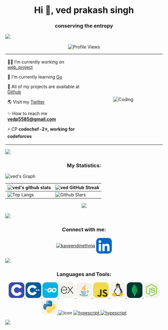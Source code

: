 <h1 align="center">Hi 👋, ved prakash singh</h1>
<h3 align="center">conserving the entropy</h3>


<img src="https://user-images.githubusercontent.com/73097560/115834477-dbab4500-a447-11eb-908a-139a6edaec5c.gif">

<p align="center">
  <div align ="center">
    <img height="50%" src="https://komarev.com/ghpvc/?username=antiquark007&label=Profile+views&style=flat&color=blueviolet" alt="Profile Views">
  </div>
</p>

<table align="center">
<tr border="none">
<td width="50%" align="left">

👷‍♂️ I’m currently working on [web_project](https://github.com/antiquark007/Hackathon-Esummit.git)

💙 I’m currently learning [Go](https://go.dev/doc/)

💯 All of my projects are available at [Github](https://github.com/antiquark007?tab=repositories)

🌎 Visit my [Twitter](https://x.com/antiquark007)

✨ How to reach me **vedp5585@gmail.com**

⚡ CP **codechef-2⭐, working for codeforces**

</td>
<td width="50%" align="center">

  <img align="center" alt="Coding" width="450" src="https://github.com/antiquark007/bmi_calc/blob/main/61c36e236bdcc77ab100077492bcea1b.gif">

  </td>
</tr>
</table>


<img src="https://user-images.githubusercontent.com/73097560/115834477-dbab4500-a447-11eb-908a-139a6edaec5c.gif">

<h3 align="center">My Statistics:</h3>
<p align="center">

![ved's Graph](https://github-readme-activity-graph.vercel.app/graph?username=antiquark007&custom_title=antiquark007%20GitHub%20Activity%20Graph&bg_color=none&color=7F3FBF&line=7F3FBF&point=7F3FBF&area_color=FFFFFF&title_color=FFFFFF&area=true)

| ![ved's github stats](https://github-readme-stats.vercel.app/api?username=antiquark007&show_icons=true&theme=transparent) | ![ved GitHub Streak](https://github-readme-streak-stats.herokuapp.com/?user=antiquark007&theme=transparent) |
| --- | --- |
| ![Top Langs](https://github-readme-stats.vercel.app/api/top-langs/?username=antiquark007&theme=transparent) | ![Github Stars](https://github-readme-stats.vercel.app/api?username=antiquark007&show_icons=true&locale=en&count_private=true&hide_rank=true&custom_title=My%20GitHub%20Stats&disable_animations=true&theme=transparent) |
<p align="center">
  <img src="https://github-profile-trophy.vercel.app/?username=antiquark007&theme=tokyonight&&row=2&no-bg=true&column=9&margin-w=15&margin-h=15" />
</p>


<img src="https://user-images.githubusercontent.com/73097560/115834477-dbab4500-a447-11eb-908a-139a6edaec5c.gif">

<h3 align="center">Connect with me:</h3>
<p align="center">
<a href="https://x.com/antiquark007" target="blank"><img align="center" src="https://cdn-icons-png.flaticon.com/128/5969/5969020.png" alt="kaveendinethma" height="72" width="56" /></a>
<a href="https://linkedin.com/in/antiquark007" target="blank"><img align="center" src="https://github.com/tandpfun/skill-icons/blob/main/icons/LinkedIn.svg" alt="kaveendinethma" height="50" width="50" /></a>
</p>

<img src="https://user-images.githubusercontent.com/73097560/115834477-dbab4500-a447-11eb-908a-139a6edaec5c.gif">

<h3 align="center">Languages and Tools:</h3>
<p align="center"><a href="https://devdocs.io/c/" target="_blank" rel="noreferrer"> <img src="https://github.com/tandpfun/skill-icons/blob/main/icons/C.svg" alt="typescript" height="50" width="50"/> </a>
<a href="https://devdocs.io/cpp/" target="_blank" rel="noreferrer"> <img src="https://github.com/tandpfun/skill-icons/blob/main/icons/CPP.svg" alt="typescript" height="50" width="50"/> </a>
<a href="https://go.dev/doc/" target="_blank" rel="noreferrer"> <img src="https://github.com/tandpfun/skill-icons/blob/main/icons/GoLang.svg" alt="typescript" height="50" width="50"/> </a>
<a href="https://www.expressjs.com/" target="_blank" rel="noreferrer"> <img src="https://github.com/tandpfun/skill-icons/blob/main/icons/ExpressJS-Light.svg" alt="typescript" height="50" width="50"/> </a>  <a href="https://www.java.com" target="_blank" rel="noreferrer"> <img src="https://github.com/tandpfun/skill-icons/blob/main/icons/Java-Light.svg" alt="java" height="50" width="50"/> </a> <a href="https://developer.mozilla.org/en-US/docs/Web/JavaScript" target="_blank" rel="noreferrer"> <img src="https://github.com/tandpfun/skill-icons/blob/main/icons/JavaScript.svg" alt="javascript" height="50" width="50"/> </a> <a href="https://www.linux.org/" target="_blank" rel="noreferrer"> <img src="https://github.com/tandpfun/skill-icons/blob/main/icons/Linux-Light.svg" alt="linux" height="50" width="50"/> </a> <a href="https://www.mongodb.com/" target="_blank" rel="noreferrer"> <img src="https://github.com/tandpfun/skill-icons/blob/main/icons/MongoDB.svg" alt="mongodb" height="50" width="50"/> </a> <a href="https://nodejs.org" target="_blank" rel="noreferrer"> <img src="https://github.com/tandpfun/skill-icons/blob/main/icons/NodeJS-Light.svg" alt="nodejs" height="50" width="50"/> </a> <a href="https://www.python.org" target="_blank" rel="noreferrer"> <img src="https://github.com/tandpfun/skill-icons/blob/main/icons/Python-Light.svg" alt="python" height="50" width="50"/> </a><img src="https://techstack-generator.vercel.app/react-icon.svg" alt="icon" width="50" height="50" /></a> 
<a href="https://git-scm.com/doc" target="_blank" rel="noreferrer"> <img src="https://camo.githubusercontent.com/a2322ca134c223fe4b49d637be98c3b8d9b907e8ef9c601c4bc8ce2a5824e269/68747470733a2f2f736b696c6c69636f6e732e6465762f69636f6e733f693d676974" alt="typescript" height="50" width="50"/> </a>
<a href="https://docs.docker.com" target="_blank" rel="noreferrer"> <img src="https://camo.githubusercontent.com/5d9a8b3aaadd99a6f9e997446bd9c553e131cc3e2fd2585ea0f38a452661521e/68747470733a2f2f74656368737461636b2d67656e657261746f722e76657263656c2e6170702f646f636b65722d69636f6e2e737667" alt="typescript" height="50" width="50"/> </a>

</p>


<img src="https://user-images.githubusercontent.com/73097560/115834477-dbab4500-a447-11eb-908a-139a6edaec5c.gif">